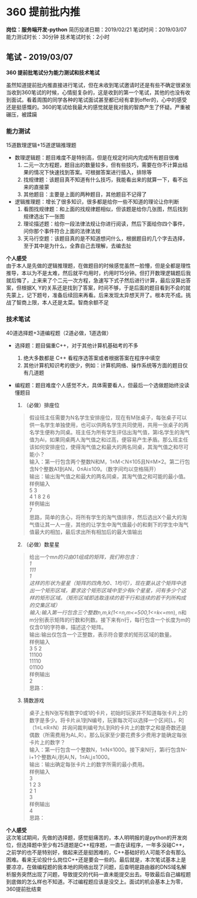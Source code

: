 # 360 提前批内推

**岗位：服务端开发-python**
简历投递日期：2019/02/21
笔试时间：2019/03/07  能力测试时长：30分钟  技术笔试时长：2小时

## 笔试 - 2019/03/07
**360 提前批笔试分为能力测试和技术笔试**

虽然知道提前批内推直接进行笔试，但在未收到笔试邀请时还是有些不确定很紧张
当收到360笔试的时候，心情挺复杂的，这是收到的第一个笔试，其他的也没有收到面试。看着周围的同学各种的笔试面试甚至都已经有拿到offer的，心中的感受还是挺感慨的。360的笔试给我最大的感觉就是我对我的智商产生了怀疑。严重被碾压，被蹂躏

### 能力测试
15道数理逻辑+15道逻辑推理题

* 数理逻辑题：题目难度不是特别高，但是在规定时间内完成所有题目很难
  1. 二元一次方程题，题目出的数量较多，但有些技巧，需要在你不计算出结果的情况下快速找到答案。可根据答案进行插入，排除等
  2. 找规律题：该题目真不知道有什么技巧，我能看出来的就算一下，看不出来的直接蒙
  3. 其他题目：主要是上面的两种题目，其他题目不记得了
* 逻辑推理题：增长了很多知识，很多都是给你一些不知道的理论让你判断
  1. 看图找规律题：和上面的找规律题相似，但该题是给你几张图，然后找到规律选出下一张图
  2. 理论描述题：给你一段法律法规让你进行阅读，然后下面给你四个事件，问你那个事件符合上面的法律法规
  3. 天马行空题：该题目真的是不知道想问什么，根据题目的几个字去选择，至于其中是为什么，全靠自己去理解，去编去扯

**个人感受**  
由于本人是先做的逻辑推理题，在做题目的时候感觉虽然一脸懵，但是全都是理性推导，本以为不是太难，然后就平均用时，约用时15分钟。但打开数理逻辑题后我就后悔了，上来来了个二元一次方程，急速写下式子然后进行计算，最后没算出答案，但根据X, Y的关系还是找到了答案，时间不够，于是后面的题目看到不会的就先蒙上，记下题号，准备后续回来再看。后来发现太异想天开了。根本完不成。挑战了智商上限，本人还是太菜。智商余额不足

### 技术笔试
40道选择题+3道编程题（2道必做，1道选做）

* 选择题：题目偏重C++，对于其他计算机基础考的不多
  1. 绝大多数都是 C++ 看程序选答案或者根据答案在程序中填空
  2. 其他计算机知识考的很少，例如：计算机网络、操作系统等方面的题目仅有几道题
* 编程题：题目难度个人感觉不大，具体需要看人，但最后一个选做题始终没读懂题目
  1. （必做）排座位
  >假设班主任需要为N名学生安排座位，现在有M张桌子，每张桌子可以供一名学生单独使用，也可以供两名学生共同使用，共用一张桌子的两名学生便称为同桌。班主任为所有学生评估出淘气值，第i名学生的淘气值为Ai，如果同桌两人淘气值之和过高，便容易产生矛盾。那么班主任该如何安排座位，使得淘气值之和最大的两名同桌，其淘气值之和尽可能小？  
输入：第一行包含两个整数N和M，1≤M＜N≤105且N≤M×2。第二行包含N个整数A1到AN，0≤Ai≤109。（数字间均以空格隔开）  
输出：输出淘气值之和最大的两名同桌，其淘气值之和可能的最小值。  
样例输入  
5 3  
4 1 8 2 6  
样例输出  
7  
思路，简单的贪心，将所有学生的淘气值排序，然后选出X个最大的淘气值让其一人一座，其他的让学生中淘气值最小的和剩下的学生中淘气值最大的相加，最后求出所有相加后的最大值输出

  2. （必做）数星星
  >给出一个m*n的只由01组成的矩阵，我们称包含：  
    1  
   111  
    1  
这样的形状为星星（矩阵的四角为0、1均可），现在要从这个矩阵中选出一个矩形区域，要求这个矩形区域中至少有k个星星，问有多少个这样的矩形区域。（矩形区域即选取连续的若干行和连续的若干列所构成的交集区域）  
输入:输入第一行包含三个整数n,m,k(1<=n,m<=500,1<=k<=m*n), n和m分别表示矩阵的行数和列数。接下来有n行，每行包含一个长度为m的仅含01的字符串，描述这个矩阵。  
输出:输出仅包含一个正整数，表示符合要求的矩形区域的数量。  
样例输入  
3 5 2  
11100  
11110  
01100  
样例输出  
2  
思路：

  3. 猜数游戏
  >桌子上有N张写有数字0或1的卡片，初始时玩家并不知道每张卡片上的数字是多少。将卡片从1到N编号，玩家每次可以选择一个区间[L，R]（1≤L≤R≤N）并询问裁判编号为L到R的卡片上的数字之和是奇数还是偶数（所需费用为AL,R）。那么玩家至少要花费多少费用才能确定每张卡片上的数字？  
输入：第一行包含一个整数N，1≤N≤1000。接下来N行，第i行包含N-i+1个整数Ai,i到Ai,N，1≤Ai,j≤1000。  
输出：输出确定每张卡片上的数字所需的最小费用。  
样例输入  
3  
1 2 3  
2 1  
3  
样例输出    
4  
思路：

**个人感受**  
这次笔试期间，先做的选择题，感觉挺痛苦的，本人明明报的是python的开发岗位，但选择题中至少有25道题是C++程序题，一直在读程序，一年多没碰C++，之前学的也不是特别好，做起来还是挺困难的，C++基础好的人可能不会有那么困难。看来无论投什么岗位C++还是要会一些的。最后就是，本次笔试基本上是要凉凉，在做编程题的我本地的网络出现了问题，后查明是路由器的DNS域名解析服务突然出现了问题，导致提交的代码一直未能提交出去。导致最后自己编程题到底做的怎么样也不知道。不过编程题应该是没交上。面试的机会基本上为零，360提前批结束
